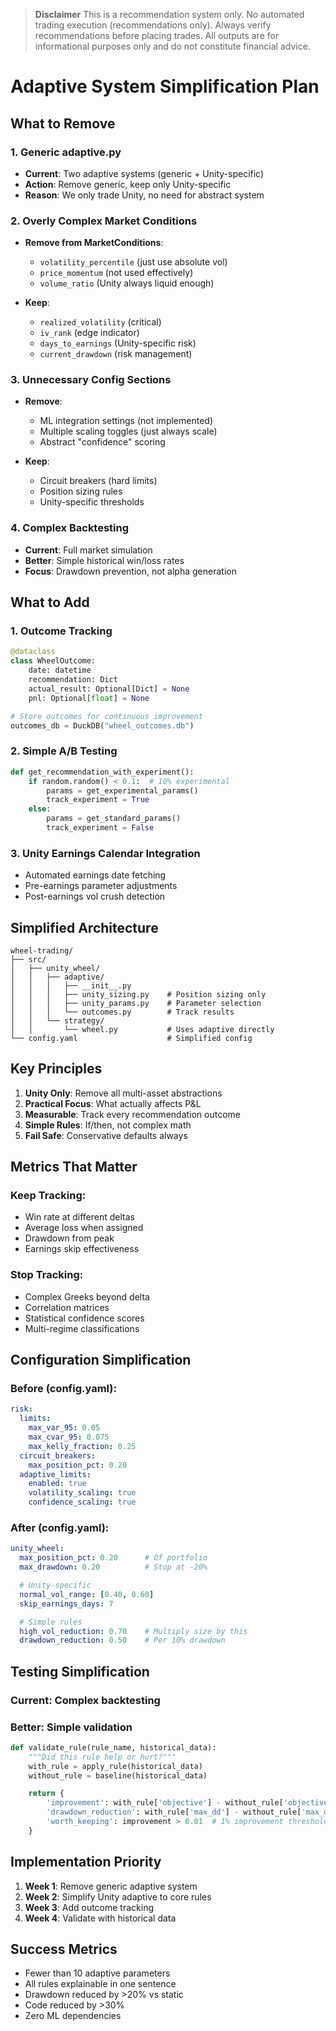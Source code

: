 > **Disclaimer**
> This is a recommendation system only. No automated trading execution (recommendations only). Always verify recommendations before placing trades. All outputs are for informational purposes only and do not constitute financial advice.

# Adaptive System Simplification Plan

## What to Remove

### 1. Generic adaptive.py
- **Current**: Two adaptive systems (generic + Unity-specific)
- **Action**: Remove generic, keep only Unity-specific
- **Reason**: We only trade Unity, no need for abstract system

### 2. Overly Complex Market Conditions
- **Remove from MarketConditions**:
  - `volatility_percentile` (just use absolute vol)
  - `price_momentum` (not used effectively)
  - `volume_ratio` (Unity always liquid enough)

- **Keep**:
  - `realized_volatility` (critical)
  - `iv_rank` (edge indicator)
  - `days_to_earnings` (Unity-specific risk)
  - `current_drawdown` (risk management)

### 3. Unnecessary Config Sections
- **Remove**:
  - ML integration settings (not implemented)
  - Multiple scaling toggles (just always scale)
  - Abstract "confidence" scoring

- **Keep**:
  - Circuit breakers (hard limits)
  - Position sizing rules
  - Unity-specific thresholds

### 4. Complex Backtesting
- **Current**: Full market simulation
- **Better**: Simple historical win/loss rates
- **Focus**: Drawdown prevention, not alpha generation

## What to Add

### 1. Outcome Tracking
```python
@dataclass
class WheelOutcome:
    date: datetime
    recommendation: Dict
    actual_result: Optional[Dict] = None
    pnl: Optional[float] = None

# Store outcomes for continuous improvement
outcomes_db = DuckDB("wheel_outcomes.db")
```

### 2. Simple A/B Testing
```python
def get_recommendation_with_experiment():
    if random.random() < 0.1:  # 10% experimental
        params = get_experimental_params()
        track_experiment = True
    else:
        params = get_standard_params()
        track_experiment = False
```

### 3. Unity Earnings Calendar Integration
- Automated earnings date fetching
- Pre-earnings parameter adjustments
- Post-earnings vol crush detection

## Simplified Architecture

```
wheel-trading/
├── src/
│   ├── unity_wheel/
│   │   ├── adaptive/
│   │   │   ├── __init__.py
│   │   │   ├── unity_sizing.py    # Position sizing only
│   │   │   ├── unity_params.py    # Parameter selection
│   │   │   └── outcomes.py        # Track results
│   │   └── strategy/
│   │       └── wheel.py           # Uses adaptive directly
└── config.yaml                    # Simplified config
```

## Key Principles

1. **Unity Only**: Remove all multi-asset abstractions
2. **Practical Focus**: What actually affects P&L
3. **Measurable**: Track every recommendation outcome
4. **Simple Rules**: If/then, not complex math
5. **Fail Safe**: Conservative defaults always

## Metrics That Matter

### Keep Tracking:
- Win rate at different deltas
- Average loss when assigned
- Drawdown from peak
- Earnings skip effectiveness

### Stop Tracking:
- Complex Greeks beyond delta
- Correlation matrices
- Statistical confidence scores
- Multi-regime classifications

## Configuration Simplification

### Before (config.yaml):
```yaml
risk:
  limits:
    max_var_95: 0.05
    max_cvar_95: 0.075
    max_kelly_fraction: 0.25
  circuit_breakers:
    max_position_pct: 0.20
  adaptive_limits:
    enabled: true
    volatility_scaling: true
    confidence_scaling: true
```

### After (config.yaml):
```yaml
unity_wheel:
  max_position_pct: 0.20      # Of portfolio
  max_drawdown: 0.20          # Stop at -20%

  # Unity-specific
  normal_vol_range: [0.40, 0.60]
  skip_earnings_days: 7

  # Simple rules
  high_vol_reduction: 0.70    # Multiply size by this
  drawdown_reduction: 0.50    # Per 10% drawdown
```

## Testing Simplification

### Current: Complex backtesting
### Better: Simple validation
```python
def validate_rule(rule_name, historical_data):
    """Did this rule help or hurt?"""
    with_rule = apply_rule(historical_data)
    without_rule = baseline(historical_data)

    return {
        'improvement': with_rule['objective'] - without_rule['objective'],
        'drawdown_reduction': with_rule['max_dd'] - without_rule['max_dd'],
        'worth_keeping': improvement > 0.01  # 1% improvement threshold
    }
```

## Implementation Priority

1. **Week 1**: Remove generic adaptive system
2. **Week 2**: Simplify Unity adaptive to core rules
3. **Week 3**: Add outcome tracking
4. **Week 4**: Validate with historical data

## Success Metrics

- Fewer than 10 adaptive parameters
- All rules explainable in one sentence
- Drawdown reduced by >20% vs static
- Code reduced by >30%
- Zero ML dependencies
